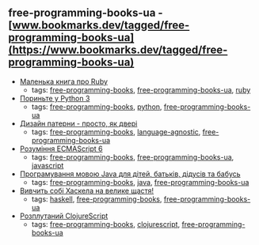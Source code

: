 free-programming-books-ua - [www.bookmarks.dev/tagged/free-programming-books-ua](https://www.bookmarks.dev/tagged/free-programming-books-ua)
---
* [Маленька книга про Ruby](https://lambdabooks.github.io/thelittlebookofruby)
    * tags: [free-programming-books](../tagged/free-programming-books.md), [free-programming-books-ua](../tagged/free-programming-books-ua.md), [ruby](../tagged/ruby.md)
* [Пориньте у Python 3](https://uk.wikibooks.org/wiki/Пориньте_у_Python_3)
    * tags: [free-programming-books](../tagged/free-programming-books.md), [python](../tagged/python.md), [free-programming-books-ua](../tagged/free-programming-books-ua.md)
* [Дизайн патерни - просто, як двері](http://designpatterns.andriybuday.com)
    * tags: [free-programming-books](../tagged/free-programming-books.md), [language-agnostic](../tagged/language-agnostic.md), [free-programming-books-ua](../tagged/free-programming-books-ua.md)
* [Розуміння ECMAScript 6](http://understandinges6.denysdovhan.com)
    * tags: [free-programming-books](../tagged/free-programming-books.md), [free-programming-books-ua](../tagged/free-programming-books-ua.md), [javascript](../tagged/javascript.md)
* [Програмування мовою Java для дітей, батьків, дідусів та бабусь](http://myflex.org/books/java4kids/java4kids.htm)
    * tags: [free-programming-books](../tagged/free-programming-books.md), [java](../tagged/java.md), [free-programming-books-ua](../tagged/free-programming-books-ua.md)
* [Вивчить собі Хаскела на велике щастя!](http://haskell.trygub.com)
    * tags: [haskell](../tagged/haskell.md), [free-programming-books](../tagged/free-programming-books.md), [free-programming-books-ua](../tagged/free-programming-books-ua.md)
* [Розплутаний ClojureScript](https://lambdabooks.github.io/clojurescript-unraveled)
    * tags: [free-programming-books](../tagged/free-programming-books.md), [clojurescript](../tagged/clojurescript.md), [free-programming-books-ua](../tagged/free-programming-books-ua.md)

